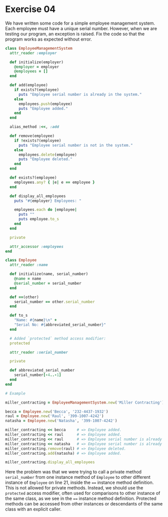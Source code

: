 # Exercise 04

We have written some code for a simple employee management system. Each employee must have a unique serial number. However, when we are testing our program, an exception is raised. Fix the code so that the program works as expected without error.

```ruby
class EmployeeManagementSystem
  attr_reader :employer

  def initialize(employer)
    @employer = employer
    @employees = []
  end

  def add(employee)
    if exists?(employee)
      puts "Employee serial number is already in the system."
    else
      employees.push(employee)
      puts "Employee added."
    end
  end

  alias_method :<<, :add

  def remove(employee)
    if !exists?(employee)
      puts "Employee serial number is not in the system."
    else
      employees.delete(employee)
      puts "Employee deleted."
    end
  end

  def exists?(employee)
    employees.any? { |e| e == employee }
  end

  def display_all_employees
    puts "#{employer} Employees: "

    employees.each do |employee|
      puts ""
      puts employee.to_s
    end
  end

  private

  attr_accessor :employees
end

class Employee
  attr_reader :name

  def initialize(name, serial_number)
    @name = name
    @serial_number = serial_number
  end

  def ==(other)
    serial_number == other.serial_number
  end

  def to_s
    "Name: #{name}\n" +
    "Serial No: #{abbreviated_serial_number}"
  end

  # Added `protected` method access modifier:
  protected

  attr_reader :serial_number

  private

  def abbreviated_serial_number
    serial_number[-4..-1]
  end
end

# Example

miller_contracting = EmployeeManagementSystem.new('Miller Contracting')

becca = Employee.new('Becca', '232-4437-1932')
raul = Employee.new('Raul', '399-1007-4242')
natasha = Employee.new('Natasha', '399-1007-4242')

miller_contracting << becca     # => Employee added.
miller_contracting << raul      # => Employee added.
miller_contracting << raul      # => Employee serial number is already in the system.
miller_contracting << natasha   # => Employee serial number is already in the system.
miller_contracting.remove(raul) # => Employee deleted.
miller_contracting.add(natasha) # => Employee added.

miller_contracting.display_all_employees
```

Here the problem was that we were trying to call a private method `serial_number` from one instance method of `Employee` to other different instance of `Employee` on line 21, inside the `==` instance method definition. This is not allowed for private methods. Instead, we should use the `protected` access modifier, often used for comparisons to other instance of the same class, as we see in the `==` instance method definition. Protected methods can be accessed from other instances or descendants of the same class with an explicit caller.